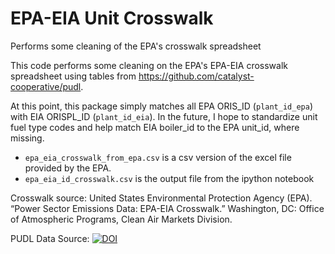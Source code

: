 # EPA-EIA Unit Crosswalk
 Performs some cleaning of the EPA's crosswalk spreadsheet

This code performs some cleaning on the EPA's EPA-EIA crosswalk spreadsheet using tables from https://github.com/catalyst-cooperative/pudl. 

At this point, this package simply matches all EPA ORIS_ID (`plant_id_epa`) with EIA ORISPL_ID (`plant_id_eia`). In the future, I hope to standardize unit fuel type codes and help match EIA boiler_id to the EPA unit_id, where missing. 

- `epa_eia_crosswalk_from_epa.csv` is a csv version of the excel file provided by the EPA. 
- `epa_eia_id_crosswalk.csv` is the output file from the ipython notebook

Crosswalk source: 
United States Environmental Protection Agency (EPA). “Power Sector Emissions Data: EPA-EIA Crosswalk.” Washington, DC: Office of Atmospheric Programs, Clean Air Markets Division.

PUDL Data Source: [![DOI](https://zenodo.org/badge/DOI/10.5281/zenodo.3441606.svg)](https://doi.org/10.5281/zenodo.3441606)
